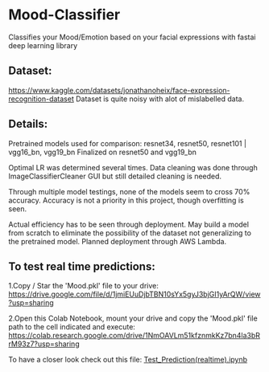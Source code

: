 # Mood-Classifier

Classifies your Mood/Emotion based on your facial expressions with fastai deep learning library

## Dataset:

https://www.kaggle.com/datasets/jonathanoheix/face-expression-recognition-dataset
Dataset is quite noisy with alot of mislabelled data.

## Details:

Pretrained models used for comparison: resnet34, resnet50, resnet101 | vgg16_bn, vgg19_bn
Finalized on resnet50 and vgg19_bn

Optimal LR was determined several times.
Data cleaning was done through ImageClassifierCleaner GUI but still detailed cleaning is needed.

Through multiple model testings, none of the models seem to cross 70% accuracy.
Accuracy is not a priority in this project, though overfitting is seen.

Actual efficiency has to be seen through deployment.
May build a model from scratch to eliminate the possibility of the dataset not generalizing to the pretrained model.
Planned deployment through AWS Lambda.

## To test real time predictions:

1.Copy / Star the 'Mood.pkl' file to your drive: 
https://drive.google.com/file/d/1jmiEUuDjbTBN10sYx5gyJ3bjGI1yArQW/view?usp=sharing

2.Open this Colab Notebook, mount your drive and copy the 'Mood.pkl' file path to the cell indicated and execute: https://colab.research.google.com/drive/1NmOAVLm51kfznmkKz7bn4la3bRrM93z7?usp=sharing

To have a closer look check out this file: [Test_Prediction(realtime).ipynb](Test_Prediction(realtime).ipynb)
